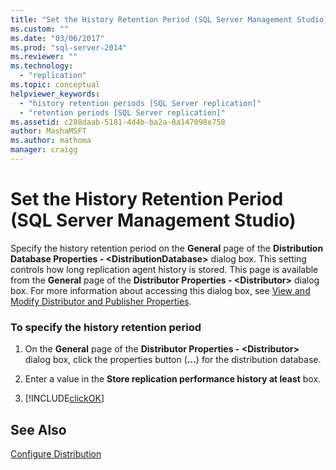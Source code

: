 ```yaml
---
title: "Set the History Retention Period (SQL Server Management Studio) | Microsoft Docs"
ms.custom: ""
ms.date: "03/06/2017"
ms.prod: "sql-server-2014"
ms.reviewer: ""
ms.technology: 
  - "replication"
ms.topic: conceptual
helpviewer_keywords: 
  - "history retention periods [SQL Server replication]"
  - "retention periods [SQL Server replication]"
ms.assetid: c288daab-5181-4d4b-ba2a-8a147098e758
author: MashaMSFT
ms.author: mathoma
manager: craigg
---
```

# Set the History Retention Period (SQL Server Management Studio)
  Specify the history retention period on the **General** page of the **Distribution Database Properties - \<DistributionDatabase>** dialog box. This setting controls how long replication agent history is stored. This page is available from the **General** page of the **Distributor Properties - \<Distributor>** dialog box. For more information about accessing this dialog box, see [View and Modify Distributor and Publisher Properties](view-and-modify-distributor-and-publisher-properties.md).  
  
### To specify the history retention period  
  
1.  On the **General** page of the **Distributor Properties - \<Distributor>** dialog box, click the properties button (**...**) for the distribution database.  
  
2.  Enter a value in the **Store replication performance history at least** box.  
  
3.  [!INCLUDE[clickOK](../../includes/clickok-md.md)]  
  
## See Also  
 [Configure Distribution](configure-distribution.md)  
  
  
